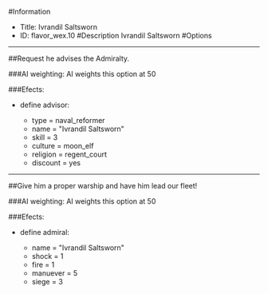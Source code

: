 #Information
 - Title: Ivrandil Saltsworn
 - ID: flavor_wex.10
#Description
Ivrandil Saltsworn
#Options

___
##Request he advises the Admiralty.

###AI weighting:
AI weights this option at 50


###Efects:<ul><li>define advisor:</li><ul><li>type = naval_reformer</li><li>name = "Ivrandil Saltsworn"</li><li>skill = 3</li><li>culture = moon_elf</li><li>religion = regent_court</li><li>discount = yes</li></ul></ul>

___
##Give him a proper warship and have him lead our fleet!

###AI weighting:
AI weights this option at 50


###Efects:<ul><li>define admiral:</li><ul><li>name = "Ivrandil Saltsworn"</li><li>shock = 1</li><li>fire = 1</li><li>manuever = 5</li><li>siege = 3</li></ul></ul>

